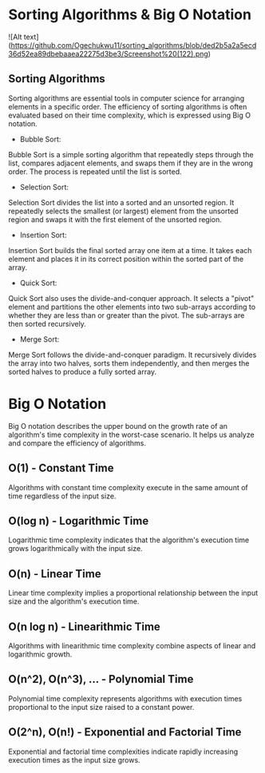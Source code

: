 # Sorting Algorithms & Big O Notation

![Alt text] (https://github.com/Ogechukwu11/sorting_algorithms/blob/ded2b5a2a5ecd36d52ea89dbebaaea22275d3be3/Screenshot%20(122).png)

## Sorting Algorithms

Sorting algorithms are essential tools in computer science for arranging elements in a specific order. The efficiency of sorting algorithms is often evaluated based on their time complexity, which is expressed using Big O notation.

- Bubble Sort:

Bubble Sort is a simple sorting algorithm that repeatedly steps through the list, compares adjacent elements, and swaps them if they are in the wrong order. The process is repeated until the list is sorted.

- Selection Sort:

Selection Sort divides the list into a sorted and an unsorted region. It repeatedly selects the smallest (or largest) element from the unsorted region and swaps it with the first element of the unsorted region.

- Insertion Sort:

Insertion Sort builds the final sorted array one item at a time. It takes each element and places it in its correct position within the sorted part of the array.

- Quick Sort:

Quick Sort also uses the divide-and-conquer approach. It selects a "pivot" element and partitions the other elements into two sub-arrays according to whether they are less than or greater than the pivot. The sub-arrays are then sorted recursively.

- Merge Sort:

Merge Sort follows the divide-and-conquer paradigm. It recursively divides the array into two halves, sorts them independently, and then merges the sorted halves to produce a fully sorted array.

# Big O Notation

Big O notation describes the upper bound on the growth rate of an algorithm's time complexity in the worst-case scenario. It helps us analyze and compare the efficiency of algorithms.

## O(1) - Constant Time

Algorithms with constant time complexity execute in the same amount of time regardless of the input size.

## O(log n) - Logarithmic Time

Logarithmic time complexity indicates that the algorithm's execution time grows logarithmically with the input size.

## O(n) - Linear Time

Linear time complexity implies a proportional relationship between the input size and the algorithm's execution time.

## O(n log n) - Linearithmic Time

Algorithms with linearithmic time complexity combine aspects of linear and logarithmic growth.

## O(n^2), O(n^3), ... - Polynomial Time

Polynomial time complexity represents algorithms with execution times proportional to the input size raised to a constant power.

## O(2^n), O(n!) - Exponential and Factorial Time

Exponential and factorial time complexities indicate rapidly increasing execution times as the input size grows.
